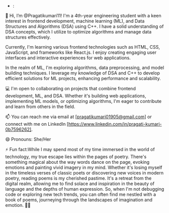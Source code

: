 - :

👋 Hi, I’m @Pragatikumari11! I'm a 4th-year engineering student with a keen interest in frontend development, machine learning (ML), and Data Structures and Algorithms (DSA) using C++. I have a solid understanding of DSA concepts, which I utilize to optimize algorithms and manage data structures effectively.

Currently, I'm learning various frontend technologies such as HTML, CSS, JavaScript, and frameworks like React.js. I enjoy creating engaging user interfaces and interactive experiences for web applications.

In the realm of ML, I'm exploring algorithms, data preprocessing, and model building techniques. I leverage my knowledge of DSA and C++ to develop efficient solutions for ML projects, enhancing performance and scalability.

💻 I'm open to collaborating on projects that combine frontend development, ML, and DSA. Whether it's building web applications, implementing ML models, or optimizing algorithms, I'm eager to contribute and learn from others in the field.

📫 You can reach me via email at [pragatikumari01905@gmail.com] or connect with me on LinkedIn [https://www.linkedin.com/in/pragati-kumari-0b7596262].

😄 Pronouns: She/Her

⚡ Fun fact:While I may spend most of my time immersed in the world of technology, my true escape lies within the pages of poetry. There's something magical about the way words dance on the page, evoking emotions and painting vivid imagery in my mind. Whether it's losing myself in the timeless verses of classic poets or discovering new voices in modern poetry, reading poems is my cherished pastime. It's a retreat from the digital realm, allowing me to find solace and inspiration in the beauty of language and the depths of human expression. So, when I'm not debugging code or exploring new tech trends, you can often find me nestled with a book of poems, journeying through the landscapes of imagination and emotion. 📖✨


